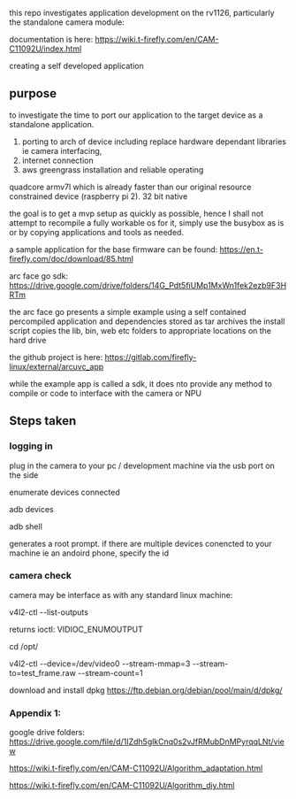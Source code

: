 
this repo investigates application development on the rv1126, particularly the standalone camera module: 

documentation is here: https://wiki.t-firefly.com/en/CAM-C11092U/index.html

creating a self developed application 

## purpose

to investigate the time to port our application to the target device as a standalone application. 

1. porting to arch of device including replace hardware dependant libraries ie camera interfacing, 
2. internet connection 
3. aws greengrass installation and reliable operating

quadcore armv7l which is already faster than our original resource constrained device (raspberry pi 2). 
32 bit native

the goal is to get a mvp setup as quickly as possible, hence I shall not attempt to recompile a fully workable os for it, simply use the busybox as is or by copying applications and tools as needed.

a sample application for the base firmware can be found: https://en.t-firefly.com/doc/download/85.html


arc face go sdk: https://drive.google.com/drive/folders/14G_Pdt5fiUMp1MxWn1fek2ezb9F3HRTm

the arc face go presents a simple example using a self contained percompiled application and dependencies stored as tar archives
the install script copies the lib, bin, web etc folders to appropriate locations on the hard drive 

the github project is here: https://gitlab.com/firefly-linux/external/arcuvc_app

while the example app is called a sdk, it does nto provide any method to compile or code to interface with the camera or NPU

## Steps taken

### logging in 

plug in the camera to your pc / development machine via the usb port on the side

enumerate devices connected 

adb devices 

adb shell

generates a root prompt. if there are multiple devices conencted to your machine ie an andoird phone, specify the id

### camera check
camera may be interface as with any standard linux machine:

v4l2-ctl --list-outputs

returns ioctl: VIDIOC_ENUMOUTPUT


cd /opt/

v4l2-ctl --device=/dev/video0 --stream-mmap=3 --stream-to=test_frame.raw --stream-count=1



download and install dpkg https://ftp.debian.org/debian/pool/main/d/dpkg/









### Appendix 1:

google drive folders: https://drive.google.com/file/d/1IZdh5glkCnq0s2vJfRMubDnMPyrqqLNt/view


https://wiki.t-firefly.com/en/CAM-C11092U/Algorithm_adaptation.html

https://wiki.t-firefly.com/en/CAM-C11092U/Algorithm_diy.html